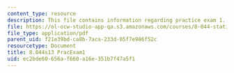 ```yaml
---
content_type: resource
description: This file contains information regarding practice exam 1.
file: https://ol-ocw-studio-app-qa.s3.amazonaws.com/courses/8-044-statistical-physics-i-spring-2013/ec2bde60656af660a16e351b7f47a5f1_MIT8_044S13_E1P.pdf
file_type: application/pdf
parent_uid: f21e39bd-ca8b-7aca-233d-05f7e986f52c
resourcetype: Document
title: 8.044s13 PracExam1
uid: ec2bde60-656a-f660-a16e-351b7f47a5f1
---
```

